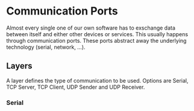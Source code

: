 ﻿#  Communication Ports

Almost every single one of our own software has to exschange data between itself and either other devices or services. This usually happens through communication ports. These ports abstract away the underlying technology (serial, network, ...).

## Layers

A layer defines the type of communication to be used. Options are Serial, TCP Server, TCP Client, UDP Sender and UDP Receiver.

### Serial